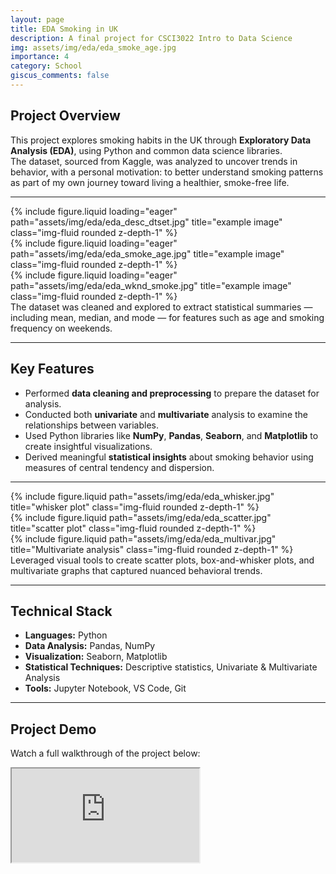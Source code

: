 ```yaml
---
layout: page
title: EDA Smoking in UK
description: A final project for CSCI3022 Intro to Data Science
img: assets/img/eda/eda_smoke_age.jpg
importance: 4
category: School
giscus_comments: false
---
```


## Project Overview

This project explores smoking habits in the UK through **Exploratory Data Analysis (EDA)**, using Python and common data science libraries.  
The dataset, sourced from Kaggle, was analyzed to uncover trends in behavior, with a personal motivation: to better understand smoking patterns as part of my own journey toward living a healthier, smoke-free life.

---

<div class="row">
    <div class="col-sm mt-3 mt-md-0">
        {% include figure.liquid loading="eager" path="assets/img/eda/eda_desc_dtset.jpg" title="example image" class="img-fluid rounded z-depth-1" %}
    </div>
    <div class="col-sm mt-3 mt-md-0">
        {% include figure.liquid loading="eager" path="assets/img/eda/eda_smoke_age.jpg" title="example image" class="img-fluid rounded z-depth-1" %}
    </div>
    <div class="col-sm mt-3 mt-md-0">
        {% include figure.liquid loading="eager" path="assets/img/eda/eda_wknd_smoke.jpg" title="example image" class="img-fluid rounded z-depth-1" %}
    </div>
</div>
<div class="caption">
    The dataset was cleaned and explored to extract statistical summaries — including mean, median, and mode — for features such as age and smoking frequency on weekends. 
</div>

---

## Key Features

- Performed **data cleaning and preprocessing** to prepare the dataset for analysis.  
- Conducted both **univariate** and **multivariate** analysis to examine the relationships between variables.  
- Used Python libraries like **NumPy**, **Pandas**, **Seaborn**, and **Matplotlib** to create insightful visualizations.  
- Derived meaningful **statistical insights** about smoking behavior using measures of central tendency and dispersion.  

---

<div class="row justify-content-sm-center">
    <div class="col-sm-4 mt-3 mt-md-0">
        {% include figure.liquid path="assets/img/eda/eda_whisker.jpg" title="whisker plot" class="img-fluid rounded z-depth-1" %}
    </div>
    <div class="col-sm-4 mt-3 mt-md-0">
        {% include figure.liquid path="assets/img/eda/eda_scatter.jpg" title="scatter plot" class="img-fluid rounded z-depth-1" %}
    </div>
</div>
<div class="row justify-content-sm-center">
    <div class="col-sm-8 mt-3 mt-md-0">
            {% include figure.liquid path="assets/img/eda/eda_multivar.jpg" title="Multivariate analysis" class="img-fluid rounded z-depth-1" %}
    </div>
</div>
<div class="caption">
    Leveraged visual tools to create scatter plots, box-and-whisker plots, and multivariate graphs that captured nuanced behavioral trends.
</div>

---

## Technical Stack

- **Languages:** Python  
- **Data Analysis:** Pandas, NumPy  
- **Visualization:** Seaborn, Matplotlib  
- **Statistical Techniques:** Descriptive statistics, Univariate & Multivariate Analysis  
- **Tools:** Jupyter Notebook, VS Code, Git

--- 

## Project Demo

Watch a full walkthrough of the project below:

<div class="project-video mt-4">
  <div class="embed-responsive embed-responsive-16by9">
    <iframe class="embed-responsive-item" src="https://www.youtube.com/embed/1UKrGQpVuWg"  
    allow="accelerometer; autoplay; clipboard-write; encrypted-media; gyroscope; picture-in-picture" allowfullscreen>
    </iframe>
  </div>
</div>